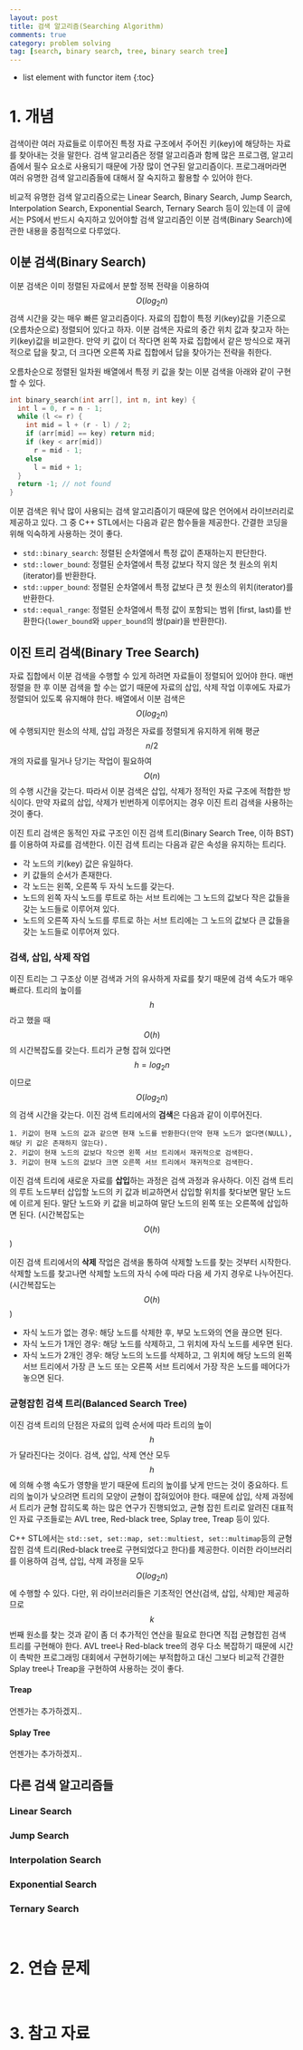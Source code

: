 ```yaml
---
layout: post
title: 검색 알고리즘(Searching Algorithm)
comments: true
category: problem solving
tag: [search, binary search, tree, binary search tree]
---
```

* list element with functor item
{:toc}

# 1. 개념

검색이란 여러 자료들로 이루어진 특정 자료 구조에서 주어진 키(key)에 해당하는 자료를 찾아내는 것을 말한다. 검색 알고리즘은 정렬 알고리즘과 함께 많은 프로그램, 알고리즘에서 필수 요소로 사용되기 때문에 가장 많이 연구된 알고리즘이다. 프로그래머라면 여러 유명한 검색 알고리즘들에 대해서 잘 숙지하고 활용할 수 있어야 한다.

비교적 유명한 검색 알고리즘으로는 Linear Search, Binary Search, Jump Search, Interpolation Search, Exponential Search, Ternary Search 등이 있는데 이 글에서는 PS에서 반드시 숙지하고 있어야할 검색 알고리즘인 이분 검색(Binary Search)에 관한 내용을 중점적으로 다루었다.



## 이분 검색(Binary Search)

이분 검색은 이미 정렬된 자료에서 분할 정복 전략을 이용하여 $$O(log_2n)$$ 검색 시간을 갖는 매우 빠른 알고리즘이다. 자료의 집합이 특정 키(key)값을 기준으로 (오름차순으로) 정렬되어 있다고 하자. 이분 검색은 자료의 중간 위치 값과 찾고자 하는 키(key)값을 비교한다. 만약 키 값이 더 작다면 왼쪽 자료 집합에서 같은 방식으로 재귀적으로 답을 찾고, 더 크다면 오른쪽 자료 집합에서 답을 찾아가는 전략을 취한다.

오름차순으로 정렬된 일차원 배열에서 특정 키 값을 찾는 이분 검색을 아래와 같이 구현할 수 있다.

```c++
int binary_search(int arr[], int n, int key) {
  int l = 0, r = n - 1;
  while (l <= r) {
    int mid = l + (r - l) / 2;
    if (arr[mid] == key) return mid;
    if (key < arr[mid])
      r = mid - 1;
    else
      l = mid + 1;
  }
  return -1; // not found
}
```



이분 검색은 워낙 많이 사용되는 검색 알고리즘이기 때문에 많은 언어에서 라이브러리로 제공하고 있다. 그 중 C++ STL에서는 다음과 같은 함수들을 제공한다. 간결한 코딩을 위해 익숙하게 사용하는 것이 좋다.

- `std::binary_search`: 정렬된 순차열에서 특정 값이 존재하는지 판단한다.
- `std::lower_bound`: 정렬된 순차열에서 특정 값보다 작지 않은 첫 원소의 위치(iterator)를 반환한다.
- `std::upper_bound`: 정렬된 순차열에서 특정 값보다 큰 첫 원소의 위치(iterator)를 반환한다.
- `std::equal_range`:  정렬된 순차열에서 특정 값이 포함되는 범위 [first, last)를 반환한다(`lower_bound`와 `upper_bound`의 쌍(pair)을 반환한다).





## 이진 트리 검색(Binary Tree Search)

자료 집합에서 이분 검색을 수행할 수 있게 하려면 자료들이 정렬되어 있어야 한다. 매번 정렬을 한 후 이분 검색을 할 수는 없기 때문에 자료의 삽입, 삭제 작업 이후에도 자료가 정렬되어 있도록 유지해야 한다. 배열에서 이분 검색은 $$O(log_2n)$$에 수행되지만 원소의 삭제, 삽입 과정은 자료를 정렬되게 유지하게 위해 평균 $$n/2$$개의 자료를 밀거나 당기는 작업이 필요하여 $$O(n)$$의 수행 시간을 갖는다. 따라서 이분 검색은 삽입, 삭제가 정적인 자료 구조에 적합한 방식이다. 만약 자료의 삽입, 삭제가 빈번하게 이루어지는 경우 이진 트리 검색을 사용하는 것이 좋다.

이진 트리 검색은 동적인 자료 구조인 이진 검색 트리(Binary Search Tree, 이하 BST)를 이용하여 자료를 검색한다. 이진 검색 트리는 다음과 같은 속성을 유지하는 트리다.

- 각 노드의 키(key) 값은 유일하다.
- 키 값들의 순서가 존재한다.
- 각 노드는 왼쪽, 오른쪽 두 자식 노드를 갖는다.
- 노드의 왼쪽 자식 노드를 루트로 하는 서브 트리에는 그 노드의 값보다 작은 값들을 갖는 노드들로 이루어져 있다.
- 노드의 오른쪽 자식 노드를 루트로 하는 서브 트리에는 그 노드의 값보다 큰 값들을 갖는 노드들로 이루어져 있다.

### 검색, 삽입, 삭제 작업

이진 트리는 그 구조상 이분 검색과 거의 유사하게 자료를 찾기 때문에 검색 속도가 매우 빠르다. 트리의 높이를 $$h$$라고 했을 때 $$O(h)$$의 시간복잡도를 갖는다. 트리가 균형 잡혀 있다면 $$h=log_2n$$이므로  $$O(log_2n)$$의 검색 시간을 갖는다. 이진 검색 트리에서의 **검색**은 다음과 같이 이루어진다.

```
1. 키값이 현재 노드의 값과 같으면 현재 노드를 반환한다(만약 현재 노드가 없다면(NULL), 해당 키 값은 존재하지 않는다).
2. 키값이 현재 노드의 값보다 작으면 왼쪽 서브 트리에서 재귀적으로 검색한다.
3. 키값이 현재 노드의 값보다 크면 오른쪽 서브 트리에서 재귀적으로 검색한다.
```

이진 검색 트리에 새로운 자료를 **삽입**하는 과정은 검색 과정과 유사하다. 이진 검색 트리의 루트 노드부터 삽입할 노드의 키 값과 비교하면서 삽입할 위치를 찾다보면 말단 노드에 이르게 된다. 말단 노드와 키 값을 비교하여 말단 노드의 왼쪽 또는 오른쪽에 삽입하면 된다. (시간복잡도는 $$O(h)$$)

이진 검색 트리에서의 **삭제** 작업은 검색을 통하여 삭제할 노드를 찾는 것부터 시작한다. 삭제할 노드를 찾고나면 삭제할 노드의 자식 수에 따라 다음 세 가지 경우로 나누어진다.  (시간복잡도는 $$O(h)$$)

- 자식 노드가 없는 경우: 해당 노드를 삭제한 후, 부모 노드와의 연을 끊으면 된다.
- 자식 노드가 1개인 경우: 해당 노드를 삭제하고, 그 위치에 자식 노드를 세우면 된다.
- 자식 노드가 2개인 경우: 해당 노드의 노드를 삭제하고, 그 위치에 해당 노드의 왼쪽 서브 트리에서 가장 큰 노드 또는 오른쪽 서브 트리에서 가장 작은 노드를 떼어다가 놓으면 된다.





### 균형잡힌 검색 트리(Balanced Search Tree)

이진 검색 트리의 단점은 자료의 입력 순서에 따라 트리의 높이 $$h$$가 달라진다는 것이다. 검색, 삽입, 삭제 연산 모두 $$h$$에 의해 수행 속도가 영향을 받기 때문에 트리의 높이를 낮게 만드는 것이 중요하다. 트리의 높이가 낮으려면 트리의 모양이 균형이 잡혀있어야 한다. 때문에 삽입, 삭제 과정에서 트리가 균형 잡히도록 하는 많은 연구가 진행되었고, 균형 잡힌 트리로 알려진 대표적인 자료 구조들로는 AVL tree, Red-black tree, Splay tree, Treap 등이 있다.

C++ STL에서는 `std::set, set::map, set::multiest, set::multimap`등의 균형잡힌 검색 트리(Red-black tree로 구현되었다고 한다)를 제공한다. 이러한 라이브러리를 이용하여 검색, 삽입, 삭제 과정을 모두 $$O(log_2n)$$에 수행할 수 있다. 다만, 위 라이브러리들은 기초적인 연산(검색, 삽입, 삭제)만 제공하므로 $$k$$번째 원소를 찾는 것과 같이 좀 더 추가적인 연산을 필요로 한다면 직접 균형잡힌 검색 트리를 구현해야 한다. AVL tree나 Red-black tree의 경우 다소 복잡하기 때문에 시간이 촉박한 프로그래밍 대회에서 구현하기에는 부적합하고 대신 그보다 비교적 간결한 Splay tree나 Treap을 구현하여 사용하는 것이 좋다.

#### Treap

언젠가는 추가하겠지..

#### Splay Tree

언젠가는 추가하겠지..



## 다른 검색 알고리즘들

### Linear Search

### Jump Search

### Interpolation Search

### Exponential Search

### Ternary Search

<br>

# 2. 연습 문제

<br>

# 3. 참고 자료



